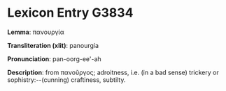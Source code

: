 # Lexicon Entry G3834

**Lemma**: πανουργία

**Transliteration (xlit)**: panourgía

**Pronunciation**: pan-oorg-ee'-ah

**Description**:
from πανοῦργος; adroitness, i.e. (in a bad sense) trickery or sophistry:--(cunning) craftiness, subtilty.
